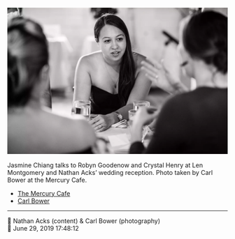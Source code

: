 ![Jasmine Chiang talks to Robyn Goodenow and Crystal Henry](assets/5b14082f0d42e625d1b7a9d6e9744258.webp)

Jasmine Chiang talks to Robyn Goodenow and Crystal Henry at Len Montgomery and Nathan Acks’ wedding reception. Photo taken by Carl Bower at the Mercury Cafe.

* [The Mercury Cafe](http://mercurycafe.com)
* [Carl Bower](https://carlbowerphotos.com)

- - - -

<span aria-hidden="true">👥</span> Nathan Acks (content) & Carl Bower (photography)  
<span aria-hidden="true">📅</span> June 29, 2019 17:48:12
